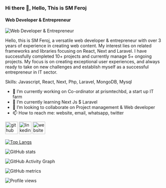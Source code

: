 ### Hi there 👋, Hello, This is SM Feroj
####  Web Developer & Entrepreneur
![ Web Developer & Entrepreneur]( )

Hello, this is SM Feroj, a versatile web developer & entrepreneur with over 3 years of experience in creating web content. My interest lies on related frameworks and libraries focusing on React, Next and Laravel. I have successfully completed 10+ projects and currently manage 5+ ongoing projects. My focus is on creating exceptional user experiences, and always ready to take on new challenges and establish myself as a successful entrepreneur in IT sector.

Skills: Javascript, React, Next, Php, Laravel, MongoDB, Mysql

- 🔭 I’m currently working on Co-ordinator at prismtechbd, a start up IT farm 
- 🌱 I’m currently learning Next Js $ Laravel 
- 👯 I’m looking to collaborate on Project management & Web developer 
- 📫 How to reach me: website, email, whatsapp, twitter 


[<img src='https://cdn.jsdelivr.net/npm/simple-icons@3.0.1/icons/github.svg' alt='github' height='40'>](https://github.com/smferoj)  [<img src='https://cdn.jsdelivr.net/npm/simple-icons@3.0.1/icons/linkedin.svg' alt='linkedin' height='40'>](https://www.linkedin.com/in/https://www.linkedin.com/in/sm-feroj-94b300249//)  [<img src='https://cdn.jsdelivr.net/npm/simple-icons@3.0.1/icons/icloud.svg' alt='website' height='40'>](www.smferoj.com)  

[![Top Langs](https://github-readme-stats.vercel.app/api/top-langs/?username=smferoj)](https://github.com/anuraghazra/github-readme-stats)

![GitHub stats](https://github-readme-stats.vercel.app/api?username=smferoj&show_icons=true)  

![GitHub Activity Graph](https://activity-graph.herokuapp.com/graph?username=smferoj)  

![GitHub metrics](https://metrics.lecoq.io/smferoj)  

![Profile views](https://gpvc.arturio.dev/smferoj)  
